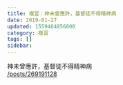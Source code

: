 ```yaml
---
title: 複習：神未曾應許，基督徒不得精神病
date: 2019-01-27
updated: 1559464856000
category: 複習
tags: []
sidebar: 
---
```


<p>神未曾應許，基督徒不得精神病<br/>
<a href="/posts/269191128" target="_blank">/posts/269191128</a></p>
<p> </p>
